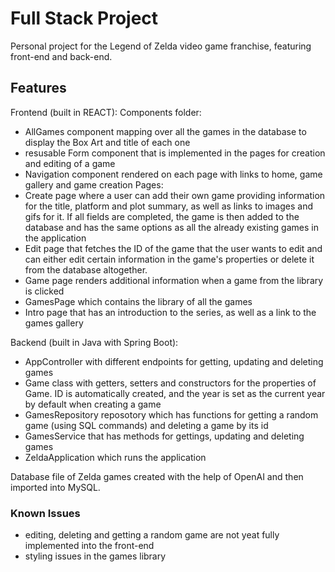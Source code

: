 # Full Stack Project

Personal project for the Legend of Zelda video game franchise, featuring front-end and back-end.

## Features

Frontend (built in REACT):
  Components folder:
- AllGames component mapping over all the games in the database to display the Box Art and title of each one 
- resusable Form component that is implemented in the pages for creation and editing of a game
- Navigation component rendered on each page with links to home, game gallery and game creation
  Pages:
- Create page where a user can add their own game providing information for the title, platform and plot summary, as well as links to images and gifs for it.
If all fields are completed, the game is then added to the database and has the same options as all the already existing games in the application
- Edit page that fetches the ID of the game that the user wants to edit and can either edit certain information in the game's properties or delete it from the database altogether.
- Game page renders additional information when a game from the library is clicked
- GamesPage which contains the library of all the games
- Intro page that has an introduction to the series, as well as a link to the games gallery

Backend (built in Java with Spring Boot):
- AppController with different endpoints for getting, updating and deleting games
- Game class with getters, setters and constructors for the properties of Game. ID is automatically created, and the year is set as the current year by default when creating a game
- GamesRepository reposotory which has functions for getting a random game (using SQL commands) and deleting a game by its id
- GamesService that has methods for gettings, updating and deleting games
- ZeldaApplication which runs the application

Database file of Zelda games created with the help of OpenAI and then imported into MySQL.


### Known Issues

- editing, deleting and getting a random game are not yeat fully implemented into the front-end
- styling issues in the games library

